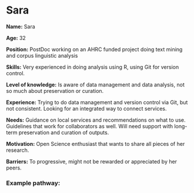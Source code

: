 # Sara

**Name:** Sara

**Age:** 32

**Position:** PostDoc working on an AHRC funded project doing text mining and corpus linguistic analysis 

**Skills:** Very experienced in doing analysis using R, using Git for version control.

**Level of knowledge:** Is aware of data management and data analysis, not so much about preservation or curation.

**Experience:** Trying to do data management and version control via Git, but not consistent. Looking for an integrated way to connect services.

**Needs:** Guidance on local services and recommendations on what to use. Guidelines that work for collaborators as well. Will need support with long-term preservation and curation of outputs.

**Motivation:** Open Science enthusiast that wants to share all pieces of her research.

**Barriers:** To progressive, might not be rewarded or appreciated by her peers.


### Example pathway:

